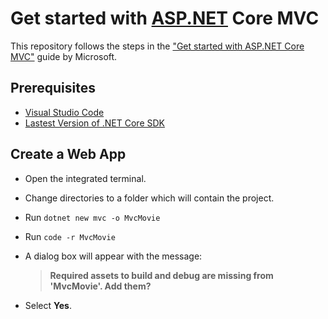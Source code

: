 # Get started with [ASP.NET][asp_net] Core MVC

This repository follows the steps in the ["Get started with ASP.NET Core MVC"][get_started_with_asp_net_core_mvc] guide by Microsoft.

## Prerequisites

- [Visual Studio Code][vs_code]
- [Lastest Version of .NET Core SDK][dotnet_core_sdk]

## Create a Web App

- Open the integrated terminal.
- Change directories to a folder which will contain the project.
- Run `dotnet new mvc -o MvcMovie`
- Run `code -r MvcMovie`

- A dialog box will appear with the message:
    > **Required assets to build and debug are missing from 'MvcMovie'. Add them?**
- Select **Yes**.


[asp_net]: <https://dotnet.microsoft.com/apps/aspnet> "ASP.NET"
[dotnet_core_sdk]: <https://dotnet.microsoft.com/download>
[get_started_with_asp_net_core_mvc]: <https://docs.microsoft.com/en-us/aspnet/core/tutorials/first-mvc-app/start-mvc?view=aspnetcore-3.1&tabs=visual-studio-code> "Get started with ASP.NET Core MVC"
[vs_code]: <https://code.visualstudio.com/Download> "Visual Studio Code"